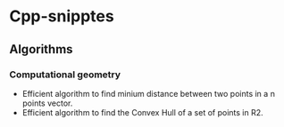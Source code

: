 # Cpp-snipptes

## Algorithms

### Computational geometry

* Efficient algorithm to find minium distance between two points in a n points vector.
* Efficient algorithm to find the Convex Hull of a set of points in R2.